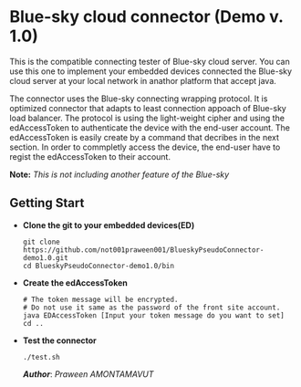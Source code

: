 Blue-sky cloud connector (Demo v. 1.0)
================================
This is the compatible connecting tester of Blue-sky cloud server. You can use this one to implement your embedded devices connected the Blue-sky cloud server at your local network in anathor platform that accept java.

The connector uses the Blue-sky connecting wrapping protocol. It is optimized connector that adapts to least connection appoach of Blue-sky load balancer. The protocol is using the light-weight cipher and using the edAccessToken to authenticate the device with the end-user account. The edAccessToken is easily create by a command that decribes in the next section. In order to commpletly access the device, the end-user have to regist the edAccessToken to their account.

**Note:** *This is not including another feature of the Blue-sky*

Getting Start
-------------
- **Clone the git to your embedded devices(ED)**
  ```shell
  git clone https://github.com/not001praween001/BlueskyPseudoConnector-demo1.0.git
  cd BlueskyPseudoConnector-demo1.0/bin
  ```
  
- **Create the edAccessToken**
  ```shell
  # The token message will be encrypted. 
  # Do not use it same as the password of the front site account.
  java EDAccessToken [Input your token message do you want to set]
  cd ..
  ```
  
- **Test the connector**
  ```shell
  ./test.sh
  ```
  
  ***Author***: *Praween AMONTAMAVUT*
  
